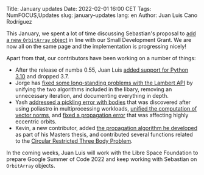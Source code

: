 Title: January updates
Date: 2022-02-01 16:00 CET
Tags: NumFOCUS,Updates
slug: january-updates
lang: en
Author: Juan Luis Cano Rodríguez

This January, we spent a lot of time discussing Sebastian's proposal
to [add a new `OrbitArray` object](https://github.com/poliastro/poliastro/pull/1445)
in line with our Small Development Grant.
We are now all on the same page and the implementation is progressing nicely!

Apart from that, our contributors have been working on a number of things:

- After the release of numba 0.55, Juan Luis
  [added support for Python 3.10](https://github.com/poliastro/poliastro/pull/1441)
  and dropped 3.7.
- Jorge has [fixed some long-standing problems with the Lambert
  API](https://github.com/poliastro/poliastro/pull/1450)
  by unifying the two algorithms included in the libary, removing an unnecessary iteration,
  and documenting everything in depth.
- Yash [addressed a pickling error with bodies](https://github.com/poliastro/poliastro/pull/1443)
  that was discovered after using poliastro in multiprocessing workloads,
  [unified the computation of vector norms](https://github.com/poliastro/poliastro/pull/1442),
  and [fixed a propagation error](https://github.com/poliastro/poliastro/pull/1444)
  that was affecting highly eccentric orbits.
- Kevin, a new contributor, added
  [the propagation algorithm he developed](https://github.com/poliastro/poliastro/pull/1439)
  as part of his Masters thesis, and
  contributed several functions related to the
  [Circular Restricted Three Body Problem](https://github.com/poliastro/poliastro/pull/1451).

In the coming weeks, Juan Luis will work with the Libre Space Foundation to prepare
Google Summer of Code 2022 and keep working with Sebastian on `OrbitArray` objects.
